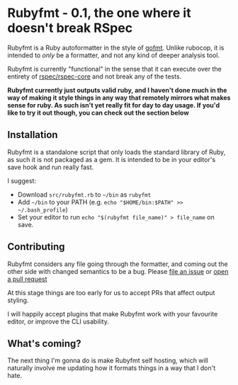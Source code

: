 # Rubyfmt - 0.1, the one where it doesn't break RSpec

Rubyfmt is a Ruby autoformatter in the style of
[gofmt](https://golang.org/cmd/gofmt/).  Unlike rubocop, it is intended to
*only* be a formatter, and not any kind of deeper analysis tool.

Rubyfmt is currently "functional" in the sense that it can execute over the
entirety of [rspec/rspec-core](https://github.com/rspec/rspec-core) and not
break any of the tests.

**Rubyfmt currently just outputs valid ruby, and I haven't done much in the way
of making it style things in any way that remotely mirrors what makes sense for
ruby. As such isn't yet really fit for day to day usage. If you'd like to try it out
though, you can check out the section below**

## Installation

Rubyfmt is a standalone script that only loads the standard library of Ruby,
as such it is not packaged as a gem. It is intended to be in your editor's save
hook and run really fast.

I suggest:

* Download `src/rubyfmt.rb` to `~/bin` as `rubyfmt`
* Add `~/bin` to your PATH (e.g. `echo "$HOME/bin:$PATH" >> ~/.bash_profile`)
* Set your editor to run `echo "$(rubyfmt file_name)" > file_name` on save.


## Contributing

Rubyfmt considers any file going through the formatter, and coming out the other
side with changed semantics to be a bug. Please
[file an issue](https://github.com/samphippen/rubyfmt/issues/new) or [open a pull request](https://github.com/samphippen/rubyfmt/compare)

At this stage things are too early for us to accept PRs that affect output
styling.

I will happily accept plugins that make Rubyfmt work with your favourite editor,
or improve the CLI usability.

## What's coming?

The next thing I'm gonna do is make Rubyfmt self hosting, which will naturally involve me updating how it formats things in a way that I don't hate.
